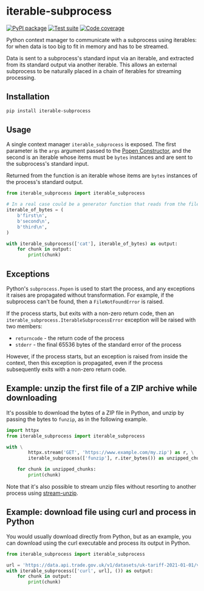 # iterable-subprocess

[![PyPI package](https://img.shields.io/pypi/v/iterable-subprocess?label=PyPI%20package&color=%234c1)](https://pypi.org/project/iterable-subprocess/) [![Test suite](https://img.shields.io/github/actions/workflow/status/uktrade/iterable-subprocess/test.yml?label=Test%20suite)](https://github.com/uktrade/iterable-subprocess/actions/workflows/test.yml) [![Code coverage](https://img.shields.io/codecov/c/github/uktrade/iterable-subprocess?label=Code%20coverage)](https://app.codecov.io/gh/uktrade/iterable-subprocess)

Python context manager to communicate with a subprocess using iterables: for when data is too big to fit in memory and has to be streamed.

Data is sent to a subprocess's standard input via an iterable, and extracted from its standard output via another iterable. This allows an external subprocess to be naturally placed in a chain of iterables for streaming processing.


## Installation

```bash
pip install iterable-subprocess
```


## Usage

A single context manager `iterable_subprocess` is exposed. The first parameter is the `args` argument passed to the [Popen Constructor](https://docs.python.org/3/library/subprocess.html#popen-constructor), and the second is an iterable whose items must be `bytes` instances and are sent to the subprocess's standard input.

Returned from the function is an iterable whose items are `bytes` instances of the process's standard output.

```python
from iterable_subprocess import iterable_subprocess

# In a real case could be a generator function that reads from the filesystem or the network
iterable_of_bytes = (
    b'first\n',
    b'second\n',
    b'third\n',
)

with iterable_subprocess(['cat'], iterable_of_bytes) as output:
    for chunk in output:
        print(chunk)
```


## Exceptions

Python's `subprocess.Popen` is used to start the process, and any exceptions it raises are propagated without transformation. For example, if the subprocess can't be found, then a `FileNotFoundError` is raised.

If the process starts, but exits with a non-zero return code, then an `iterable_subprocess.IterableSubprocessError` exception will be raised with two members:

- `returncode` - the return code of the process
- `stderr` - the final 65536 bytes of the standard error of the process

However, if the process starts, but an exception is raised from inside the context, then this exception is propagated, even if the process subsequently exits with a non-zero return code.


## Example: unzip the first file of a ZIP archive while downloading

It's possible to download the bytes of a ZIP file in Python, and unzip by passing the bytes to `funzip`, as in the following example.

```python
import httpx
from iterable_subprocess import iterable_subprocess

with \
        httpx.stream('GET', 'https://www.example.com/my.zip') as r, \
        iterable_subprocess(['funzip'], r.iter_bytes()) as unzipped_chunks:

    for chunk in unzipped_chunks:
        print(chunk)
```

Note that it's also possible to stream unzip files without resorting to another process using [stream-unzip](https://github.com/uktrade/stream-unzip).


## Example: download file using curl and process in Python

You would usually download directly from Python, but as an example, you can download using the curl executable and process its output in Python.

```python
from iterable_subprocess import iterable_subprocess

url = 'https://data.api.trade.gov.uk/v1/datasets/uk-tariff-2021-01-01/versions/v3.0.212/tables/measures-on-declarable-commodities/data?format=csv'
with iterable_subprocess(['curl', url], ()) as output:
    for chunk in output:
        print(chunk)
```
